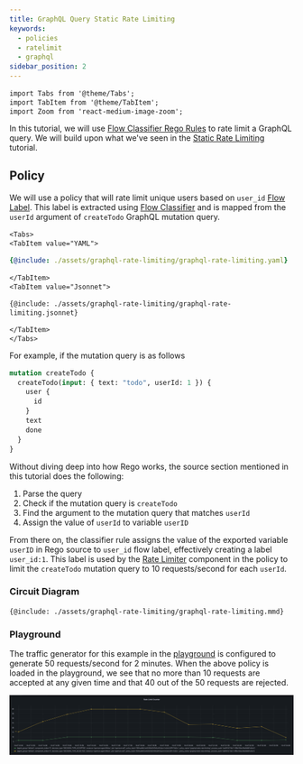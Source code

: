 ```yaml
---
title: GraphQL Query Static Rate Limiting
keywords:
  - policies
  - ratelimit
  - graphql
sidebar_position: 2
---
```


```mdx-code-block
import Tabs from '@theme/Tabs';
import TabItem from '@theme/TabItem';
import Zoom from 'react-medium-image-zoom';
```

In this tutorial, we will use [Flow Classifier Rego Rules][rego-rules] to rate
limit a GraphQL query. We will build upon what we've seen in the
[Static Rate Limiting](static-rate-limiting.md) tutorial.

## Policy

We will use a policy that will rate limit unique users based on `user_id` [Flow
Label][flow-label]. This label is extracted using [Flow
Classifier][flow-classifier] and is mapped from the `userId` argument of
`createTodo` GraphQL mutation query.

```mdx-code-block
<Tabs>
<TabItem value="YAML">
```

```yaml
{@include: ./assets/graphql-rate-limiting/graphql-rate-limiting.yaml}
```

```mdx-code-block
</TabItem>
<TabItem value="Jsonnet">
```

```jsonnet
{@include: ./assets/graphql-rate-limiting/graphql-rate-limiting.jsonnet}
```

```mdx-code-block
</TabItem>
</Tabs>
```

For example, if the mutation query is as follows

```graphql
mutation createTodo {
  createTodo(input: { text: "todo", userId: 1 }) {
    user {
      id
    }
    text
    done
  }
}
```

Without diving deep into how Rego works, the source section mentioned in this
tutorial does the following:

1. Parse the query
2. Check if the mutation query is `createTodo`
3. Find the argument to the mutation query that matches `userId`
4. Assign the value of `userId` to variable `userID`

From there on, the classifier rule assigns the value of the exported variable
`userID` in Rego source to `user_id` flow label, effectively creating a label
`user_id:1`. This label is used by the [Rate Limiter][rate-limiter] component in
the policy to limit the `createTodo` mutation query to 10 requests/second for
each `userId`.

### Circuit Diagram

```mermaid
{@include: ./assets/graphql-rate-limiting/graphql-rate-limiting.mmd}
```

### Playground

The traffic generator for this example in the
[playground](/get-started/playground.md) is configured to generate 50
requests/second for 2 minutes. When the above policy is loaded in the
playground, we see that no more than 10 requests are accepted at any given time
and that 40 out of the 50 requests are rejected.

<Zoom>

![GraphQL Status Rate Limiting](./assets/graphql-rate-limiting/graphql-rate-limiting-counter.png)

</Zoom>

[rego-rules]: ../../concepts/flow-control/flow-classifier#rego
[flow-label]: ../../concepts/flow-control/flow-label.md
[flow-classifier]: ../../concepts/flow-control/flow-classifier.md
[rate-limiter]: ../../concepts/flow-control/rate-limiter
